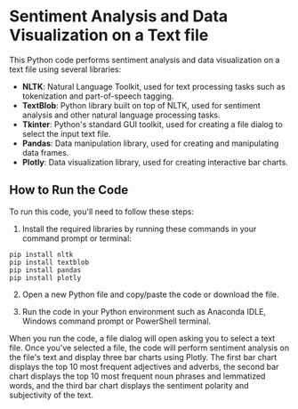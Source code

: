 

# Sentiment Analysis and Data Visualization on a Text file

This Python code performs sentiment analysis and data visualization on a text file using several libraries:

- **NLTK**: Natural Language Toolkit, used for text processing tasks such as tokenization and part-of-speech tagging.
- **TextBlob**: Python library built on top of NLTK, used for sentiment analysis and other natural language processing tasks.
- **Tkinter**: Python's standard GUI toolkit, used for creating a file dialog to select the input text file.
- **Pandas**: Data manipulation library, used for creating and manipulating data frames.
- **Plotly**: Data visualization library, used for creating interactive bar charts.

## How to Run the Code

To run this code, you'll need to follow these steps:

1. Install the required libraries by running these commands in your command prompt or terminal:
```
pip install nltk
pip install textblob
pip install pandas
pip install plotly
```

2. Open a new Python file and copy/paste the code or download the file.

3. Run the code in your Python environment such as Anaconda IDLE, Windows command prompt or PowerShell terminal.

When you run the code, a file dialog will open asking you to select a text file. Once you've selected a file, the code will perform sentiment analysis on the file's text and display three bar charts using Plotly. The first bar chart displays the top 10 most frequent adjectives and adverbs, the second bar chart displays the top 10 most frequent noun phrases and lemmatized words, and the third bar chart displays the sentiment polarity and subjectivity of the text.
